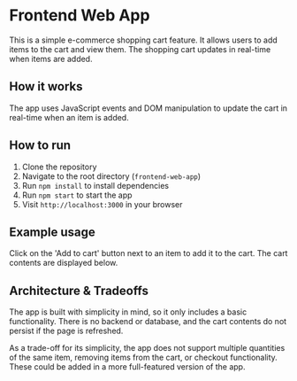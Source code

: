 # Frontend Web App

This is a simple e-commerce shopping cart feature. It allows users to add items to the cart and view them. The shopping cart updates in real-time when items are added.

## How it works

The app uses JavaScript events and DOM manipulation to update the cart in real-time when an item is added. 

## How to run 

1. Clone the repository
2. Navigate to the root directory (`frontend-web-app`)
3. Run `npm install` to install dependencies
4. Run `npm start` to start the app
5. Visit `http://localhost:3000` in your browser

## Example usage

Click on the 'Add to cart' button next to an item to add it to the cart. The cart contents are displayed below.

## Architecture & Tradeoffs

The app is built with simplicity in mind, so it only includes a basic functionality. There is no backend or database, and the cart contents do not persist if the page is refreshed. 

As a trade-off for its simplicity, the app does not support multiple quantities of the same item, removing items from the cart, or checkout functionality. These could be added in a more full-featured version of the app.